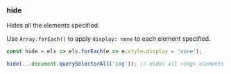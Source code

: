 ### hide

Hides all the elements specified.

Use `Array.forEach()` to apply `display: none` to each element specified.

```js
const hide = els => els.forEach(e => e.style.display = 'none');
```

```js
hide(...document.querySelectorAll('img')); // Hides all <img> elements on the page
```
